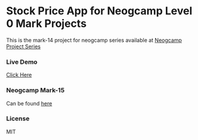 # Stock Price App for Neogcamp Level 0 Mark Projects

This is the mark-14 project for neogcamp series available at [Neogcamp Project Series](https://www.youtube.com/playlist?list=PLSJT2JkBBWbHkTu5Ki44HKP1-OG4HFOAE)

### Live Demo

[Click Here](https://ibstock-prices.netlify.app/)

### Neogcamp Mark-15

Can be found [here](https://neog.camp/qualifier/point-system)

### License

MIT
